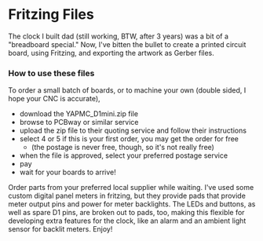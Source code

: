 # Fritzing Files

The clock I built dad (still working, BTW, after 3 years) was a bit of a "breadboard special." Now, I've bitten the bullet to create a printed circuit board, using Fritzing, and exporting the artwork as Gerber files.

### How to use these files

To order a small batch of boards, or to machine your own (double sided, I hope your CNC is accurate), 
  * download the YAPMC_D1mini.zip file
  * browse to PCBway or similar service
  * upload the zip file to their quoting service and follow their instructions
  * select 4 or 5 if this is your first order, you may get the order for free 
    * (the postage is never free, though, so it's not really free)
  * when the file is approved, select your preferred postage service
  * pay
  * wait for your boards to arrive!

Order parts from your preferred local supplier while waiting. I've used some custom digital panel meters in fritzing, but they provide pads that provide meter output pins and power for meter backlights. The LEDs and buttons, as well as spare D1 pins, are broken out to pads, too, making this flexible for developing extra features for the clock, like an alarm and an ambient light sensor for backlit meters. Enjoy!
